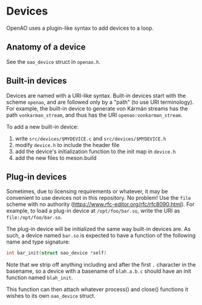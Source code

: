 Devices
=======

OpenAO uses a plugin-like syntax to add devices to a loop.

Anatomy of a device
-------------------

See the `oao_device` struct in `openao.h`.

Built-in devices
----------------

Devices are named with a URI-like syntax. Built-in devices start with the scheme
`openao`, and are followed only by a "path" (to use URI terminology). For
example, the built-in device to generate von Kármán streams has the path
`vonkarman_stream`, and thus has the URI `openao:vonkarman_stream`.

To add a new built-in device:

 1. write `src/devices/$MYDEVICE.c` and `src/devices/$MYDEVICE.h`
 2. modify `device.h` to include the header file
 3. add the device's initialization function to the init map in `device.h`
 4. add the new files to meson.build

Plug-in devices
---------------

Sometimes, due to licensing requirements or whatever, it may be convenient to
use devices not in this repository. No problem! Use the `file` scheme
with no authority (<https://www.rfc-editor.org/rfc/rfc8090.html>). For example,
to load a plug-in device at `/opt/foo/bar.so`, write the URI as
`file:/opt/foo/bar.so`.

The plug-in device will be initialized the same way built-in devices are. As
such, a device named `bar.so` is expected to have a function of the following
name and type signature:

```c
int bar_init(struct oao_device *self)
```

Note that we strip off anything including and after the first `.` character in
the basename, so a device with a basename of `blah.a.b.c` should have an init
function named `blah_init`.

This function can then attach whatever process() and close() functions it wishes
to its own `oao_device` struct.

